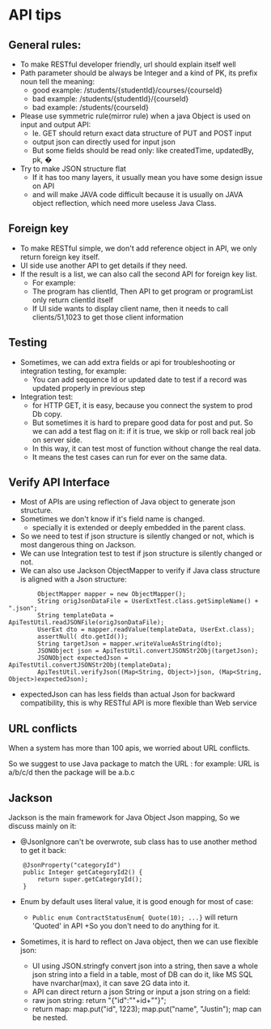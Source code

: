 # API tips

## General rules:
+ To make RESTful developer friendly, url should explain itself well
+ Path parameter should be always be Integer and a kind of PK,  its prefix noun tell the meaning:
	+ good example: /students/{studentId}/courses/{courseId}
	+ bad example: /students/{studentId}/{courseId}
	+ bad example: /students/{courseId}
+ Please use symmetric rule(mirror rule) when a java Object is used on input and output API:
	+ Ie. GET should return exact data structure of PUT and POST input
	+ output json can directly used for input json	
	+ But some fields should be read only: like createdTime, updatedBy, pk, �
+ Try to make JSON structure flat
	+ If it has too many layers, it usually mean you have some design issue on API 
	+ and will make JAVA code difficult because it is usually on JAVA object reflection, which need more useless Java Class.
	
## Foreign key
+ To make RESTful simple, we don't add reference object in API, we only return foreign key itself.
+ UI side use another API to get details if they need.
+ If the result is a list, we can also call the second API for foreign key list.
	+ For example:
	+ The program has clientId, Then API to get program or programList only return clientId itself
	+ If UI side wants to display client name, then it needs to call  clients/51,1023 to get those client information
	
## Testing

+ Sometimes, we can add extra fields or api for troubleshooting or integration testing, for example: 
	+ You can add sequence Id or updated date to test if a record was updated properly in previous step
+ Integration test: 
	+ for HTTP GET, it is easy, because you connect the system to prod Db copy. 
	+ But sometimes it is hard to prepare good data for post and put. So we can add a test flag on it: if it is true, we skip or roll back real job on server side. 
	+ In this way, it can test most of function without change the real data.
	+ It means the test cases can run for ever on the same data.


## Verify API Interface
+ Most of APIs are using reflection of Java object to generate json structure. 
+ Sometimes we don't know if it's field name is changed.
	+ specially it is extended or deeply embedded in the parent class.
+ So we need to test if json structure is silently changed or not, which is most dangerous thing on Jackson.
+ We can use Integration test to test if json structure is silently changed or not.
+ We can also use Jackson ObjectMapper to verify if Java class structure is aligned with a Json structure:
```
    	ObjectMapper mapper = new ObjectMapper();    	
        String origJsonDataFile = UserExtTest.class.getSimpleName() + ".json";
        String templateData = ApiTestUtil.readJSONFile(origJsonDataFile);
        UserExt dto = mapper.readValue(templateData, UserExt.class);        
       	assertNull( dto.getId());
        String targetJson = mapper.writeValueAsString(dto);        
        JSONObject json = ApiTestUtil.convertJSONStr2Obj(targetJson);
        JSONObject expectedJson = ApiTestUtil.convertJSONStr2Obj(templateData);
        ApiTestUtil.verifyJson((Map<String, Object>)json, (Map<String, Object>)expectedJson);
```	
+ expectedJson can has less fields than actual Json for backward compatibility, this is why RESTful API is more flexible than Web service  

## URL conflicts
When a system has more than 100 apis, we worried about URL conflicts.

So we suggest to use Java package to match the URL :  for example: URL is a/b/c/d then the package will be a.b.c
		
## Jackson
Jackson is the main framework for Java Object Json mapping, So we discuss mainly on it:

+ @JsonIgnore can't be overwrote, sub class has to use another method to get it back:	        
```
    @JsonProperty("categoryId")
    public Integer getCategoryId2() {
        return super.getCategoryId();
    }
```
+ Enum by default uses literal value, it is good enough for most of case:
	+ `Public enum ContractStatusEnum{ Quote(10); ...}` will return 'Quoted' in API
	+So you don't need to do anything for it.

+ Sometimes, it is hard to reflect on Java object, then we can use flexible json:
	+ UI using JSON.stringfy convert json into a string, then save a whole json string into a field in a table, most of DB can do it, like MS SQL have nvarchar(max), it can save 2G data into it.
	+ API can direct return a json String or input a json string on a field:
	+ raw json string: return "{\"id\":\""+id+"\"}";
	+ return map: map.put("id", 1223); map.put("name", "Justin"); map can be nested.
